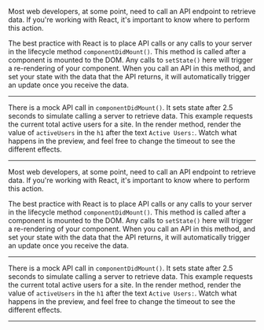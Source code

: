 <div class="challenge-instructions react"><div><section id="description">
<p>Most web developers, at some point, need to call an API endpoint to retrieve data. If you're working with React, it's important to know where to perform this action.</p>
<p>The best practice with React is to place API calls or any calls to your server in the lifecycle method <code>componentDidMount()</code>. This method is called after a component is mounted to the DOM. Any calls to <code>setState()</code> here will trigger a re-rendering of your component. When you call an API in this method, and set your state with the data that the API returns, it will automatically trigger an update once you receive the data.</p>
</section></div><hr/><div><section id="instructions">
<p>There is a mock API call in <code>componentDidMount()</code>. It sets state after 2.5 seconds to simulate calling a server to retrieve data. This example requests the current total active users for a site. In the render method, render the value of <code>activeUsers</code> in the <code>h1</code> after the text <code>Active Users:</code>. Watch what happens in the preview, and feel free to change the timeout to see the different effects.</p>
</section></div><hr/></div><div class="challenge-instructions react"><div><section id="description">
<p>Most web developers, at some point, need to call an API endpoint to retrieve data. If you're working with React, it's important to know where to perform this action.</p>
<p>The best practice with React is to place API calls or any calls to your server in the lifecycle method <code>componentDidMount()</code>. This method is called after a component is mounted to the DOM. Any calls to <code>setState()</code> here will trigger a re-rendering of your component. When you call an API in this method, and set your state with the data that the API returns, it will automatically trigger an update once you receive the data.</p>
</section></div><hr/><div><section id="instructions">
<p>There is a mock API call in <code>componentDidMount()</code>. It sets state after 2.5 seconds to simulate calling a server to retrieve data. This example requests the current total active users for a site. In the render method, render the value of <code>activeUsers</code> in the <code>h1</code> after the text <code>Active Users:</code>. Watch what happens in the preview, and feel free to change the timeout to see the different effects.</p>
</section></div><hr/></div>
